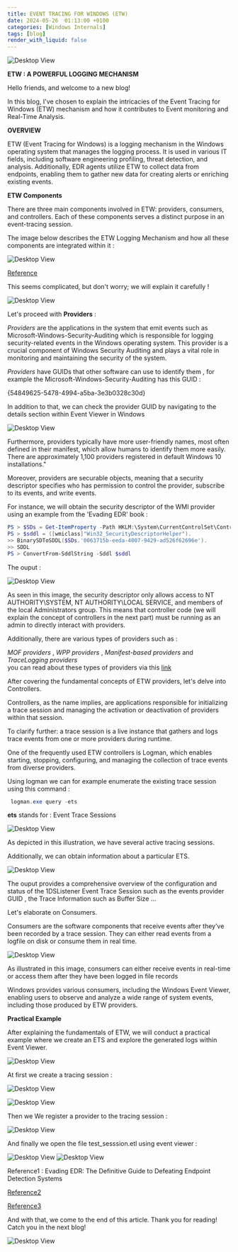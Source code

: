 ```yaml
---
title: EVENT TRACING FOR WINDOWS (ETW)
date: 2024-05-26  01:13:00 +0100
categories: [Windows Internals]
tags: [blog]
render_with_liquid: false
---
```



![Desktop View](/media/etw0.png)

**ETW : A POWERFUL LOGGING MECHANISM**

Hello friends, and welcome to a new blog!

In this blog, I've chosen to explain the intricacies of the Event Tracing for Windows (ETW) mechanism and how it contributes to Event monitoring and Real-Time Analysis.

**OVERVIEW**

ETW (Event Tracing for Windows) is a logging mechanism in the Windows operating system that manages the logging process. It is used in various IT fields, including software engineering profiling, threat detection, and analysis. Additionally, EDR agents utilize ETW to collect data from endpoints, enabling them to gather new data for creating alerts or enriching existing events.

**ETW Components**

There are three main components involved in ETW: providers, consumers, and controllers. Each of these components serves a distinct purpose in an event-tracing session. 

The image below describes the ETW Logging Mechanism and how all these components are integrated within it : 

![Desktop View](/media/etw1.png)

[Reference](https://web.archive.org/web/20200725154736/https://docs.microsoft.com/en-us/archive/blogs/ntdebugging/part-1-etw-introduction-and-overview)
 
This seems complicated, but don't worry; we will explain it carefully !

![Desktop View](/media/etw.gif)

Let's proceed with **Providers** :

*Providers* are the applications in the system that emit events such as Microsoft-Windows-Security-Auditing which is responsible for logging security-related events in the Windows operating system. This provider is a crucial component of Windows Security Auditing and plays a vital role in monitoring and maintaining the security of the system.

*Providers* have GUIDs that other software can use to identify them , for example the Microsoft-Windows-Security-Auditing has this GUID :

 {54849625-5478-4994-a5ba-3e3b0328c30d}


In addition to that, we can check the provider GUID by navigating to the details section within Event Viewer in Windows

![Desktop View](/media/etw2.png)

Furthermore, providers typically have more user-friendly names, most often defined in their manifest, which allow humans to identify them more easily. There are approximately 1,100 providers registered in default Windows 10 installations."

Moreover, providers are securable objects, meaning that a security descriptor specifies who has permission to control the provider, subscribe to its events, and write events.

For instance, we will obtain the security descriptor of the WMI provider using an example from the 'Evading EDR' book :
```powershell
PS > $SDs = Get-ItemProperty -Path HKLM:\System\CurrentControlSet\Control\WMI\Security
PS > $sddl = ([wmiclass]"Win32_SecurityDescriptorHelper").
>> BinarySDToSDDL($SDs.'0063715b-eeda-4007-9429-ad526f62696e').
>> SDDL
PS > ConvertFrom-SddlString -Sddl $sddl
```

The ouput : 

![Desktop View](/media/etw5.png)

As seen in this image, the security descriptor only allows access to NT AUTHORITY\SYSTEM, NT AUTHORITY\LOCAL SERVICE, and members of the local Administrators group. This means that controller code (we will explain the concept of controllers in the next part) must be running as an admin to directly interact with providers.

Additionally, there are various types of providers such as : 

*MOF providers* , *WPP providers*  , *Manifest-based providers* and *TraceLogging providers*  
 you can read about these types of providers via this [link](https://learn.microsoft.com/en-us/windows/win32/etw/about-event-tracing?source=post_page-----997725c082bf--------------------------------
 )


After covering the fundamental concepts of ETW providers, let's delve into Controllers.

Controllers, as the name implies, are applications responsible for initializing a trace session and managing the activation or deactivation of providers within that session.

To clarify further: a trace session is a live instance that gathers and logs trace events from one or more providers during runtime.

One of the frequently used ETW controllers is Logman, which enables starting, stopping, configuring, and managing the collection of trace events from diverse providers.

Using logman we can for example enumerate the existing trace session using this command : 
```powershell
 logman.exe query -ets
```

**ets** stands for : Event Trace Sessions


![Desktop View](/media/etw6.png)

As depicted in this illustration, we have several active tracing sessions.

Additionally, we can obtain information about a particular ETS. 

![Desktop View](/media/etw7.png)


The ouput provides a comprehensive overview of the configuration and status of the 1DSListener Event Trace Session such as the events provider GUID , the Trace Information such as Buffer Size ...



Let's elaborate on Consumers.

Consumers are the software components that receive events after they’ve been recorded by a trace session. They can either read events from a logfile on disk or consume them in real time.

![Desktop View](/media/etw8.png)

As illustrated in this image, consumers can either receive events in real-time or access them after they have been logged in file records


Windows provides various consumers, including the Windows Event Viewer, enabling users to observe and analyze a wide range of system events, including those produced by ETW providers.

**Practical Example** 
 
After explaining the fundamentals of ETW, we will conduct a practical example where we create an ETS and explore the generated logs within Event Viewer.

![Desktop View](/media/etw9.png)


At first we create a tracing session :

![Desktop View](/media/etw10.png)

![Desktop View](/media/etw11.png)

Then we We  register a provider to the tracing session :


![Desktop View](/media/etw12.png)


And finally we open the file test_sesssion.etl using event viewer  :


![Desktop View](/media/etw13.png)
![Desktop View](/media/etw14.png)

Reference1 : Evading EDR: The Definitive Guide to Defeating Endpoint Detection Systems

[Reference2](https://learn.microsoft.com/en-us/windows/win32/etw/about-event-tracing)

[Reference3](https://www.ired.team/miscellaneous-reversing-forensics/windows-kernel-internals/etw-event-tracing-for-windows-101)

And with that, we come to the end of this article. Thank you for reading! Catch you in the next blog!


![Desktop View](/media/etww.gif)